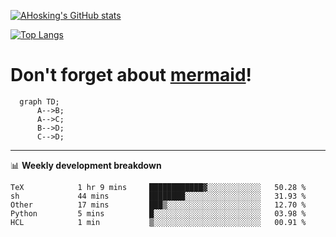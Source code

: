 [![AHosking's GitHub stats](https://github-readme-stats.vercel.app/api?username=ahosking&count_private=true&show_icons=true&theme=onedark&hide_rank=true&include_all_commits=true)](https://github.com/ahosking)

[![Top Langs](https://github-readme-stats.vercel.app/api/top-langs/?username=ahosking&layout=compact&theme=onedark)](https://github.com/ahosking)


# Don't forget about [mermaid](https://github.blog/2022-02-14-include-diagrams-markdown-files-mermaid/)!

```mermaid
  graph TD;
      A-->B;
      A-->C;
      B-->D;
      C-->D;
```
-------

📊 **Weekly development breakdown**

<!--START_SECTION:waka-->

```text
TeX            1 hr 9 mins     ████████████▓░░░░░░░░░░░░   50.28 %
sh             44 mins         ████████░░░░░░░░░░░░░░░░░   31.93 %
Other          17 mins         ███▒░░░░░░░░░░░░░░░░░░░░░   12.70 %
Python         5 mins          █░░░░░░░░░░░░░░░░░░░░░░░░   03.98 %
HCL            1 min           ▒░░░░░░░░░░░░░░░░░░░░░░░░   00.91 %
```

<!--END_SECTION:waka-->
